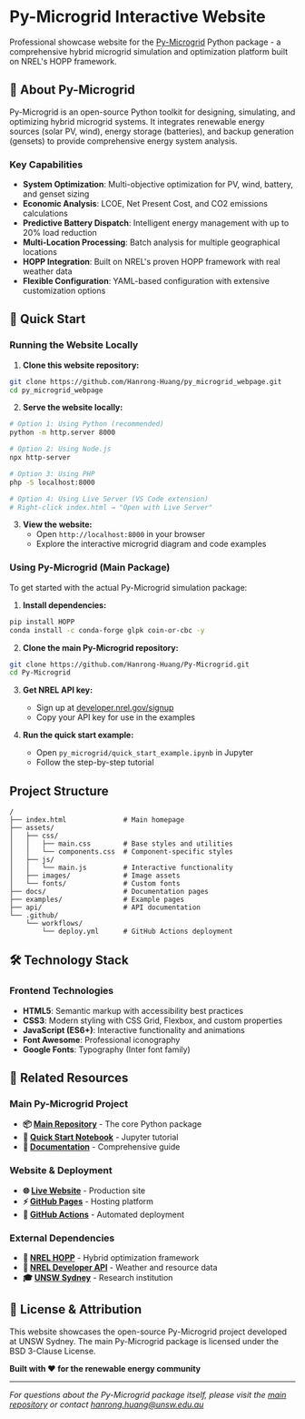 # Py-Microgrid Interactive Website

Professional showcase website for the [Py-Microgrid](https://github.com/Hanrong-Huang/Py-Microgrid) Python package - a comprehensive hybrid microgrid simulation and optimization platform built on NREL's HOPP framework.

## 🌟 About Py-Microgrid

Py-Microgrid is an open-source Python toolkit for designing, simulating, and optimizing hybrid microgrid systems. It integrates renewable energy sources (solar PV, wind), energy storage (batteries), and backup generation (gensets) to provide comprehensive energy system analysis.

### Key Capabilities
- **System Optimization**: Multi-objective optimization for PV, wind, battery, and genset sizing
- **Economic Analysis**: LCOE, Net Present Cost, and CO2 emissions calculations
- **Predictive Battery Dispatch**: Intelligent energy management with up to 20% load reduction
- **Multi-Location Processing**: Batch analysis for multiple geographical locations
- **HOPP Integration**: Built on NREL's proven HOPP framework with real weather data
- **Flexible Configuration**: YAML-based configuration with extensive customization options

## 🚀 Quick Start

### Running the Website Locally

1. **Clone this website repository:**
```bash
git clone https://github.com/Hanrong-Huang/py_microgrid_webpage.git
cd py_microgrid_webpage
```

2. **Serve the website locally:**
```bash
# Option 1: Using Python (recommended)
python -m http.server 8000

# Option 2: Using Node.js
npx http-server

# Option 3: Using PHP
php -S localhost:8000

# Option 4: Using Live Server (VS Code extension)
# Right-click index.html → "Open with Live Server"
```

3. **View the website:**
   - Open `http://localhost:8000` in your browser
   - Explore the interactive microgrid diagram and code examples

### Using Py-Microgrid (Main Package)

To get started with the actual Py-Microgrid simulation package:

1. **Install dependencies:**
```bash
pip install HOPP
conda install -c conda-forge glpk coin-or-cbc -y
```

2. **Clone the main Py-Microgrid repository:**
```bash
git clone https://github.com/Hanrong-Huang/Py-Microgrid.git
cd Py-Microgrid
```

3. **Get NREL API key:**
   - Sign up at [developer.nrel.gov/signup](https://developer.nrel.gov/signup/)
   - Copy your API key for use in the examples

4. **Run the quick start example:**
   - Open `py_microgrid/quick_start_example.ipynb` in Jupyter
   - Follow the step-by-step tutorial

## Project Structure

```
/
├── index.html              # Main homepage
├── assets/
│   ├── css/
│   │   ├── main.css        # Base styles and utilities
│   │   └── components.css  # Component-specific styles
│   ├── js/
│   │   └── main.js         # Interactive functionality
│   ├── images/             # Image assets
│   └── fonts/              # Custom fonts
├── docs/                   # Documentation pages
├── examples/               # Example pages
├── api/                    # API documentation
└── .github/
    └── workflows/
        └── deploy.yml      # GitHub Actions deployment
```

## 🛠 Technology Stack

### Frontend Technologies
- **HTML5**: Semantic markup with accessibility best practices
- **CSS3**: Modern styling with CSS Grid, Flexbox, and custom properties
- **JavaScript (ES6+)**: Interactive functionality and animations
- **Font Awesome**: Professional iconography
- **Google Fonts**: Typography (Inter font family)

## 🔗 Related Resources

### Main Py-Microgrid Project
- **📦 [Main Repository](https://github.com/Hanrong-Huang/Py-Microgrid)** - The core Python package
- **📓 [Quick Start Notebook](https://github.com/Hanrong-Huang/Py-Microgrid/blob/main/py_microgrid/quick_start_example.ipynb)** - Jupyter tutorial
- **📖 [Documentation](https://github.com/Hanrong-Huang/Py-Microgrid/blob/main/README.md)** - Comprehensive guide

### Website & Deployment
- **🌐 [Live Website](https://hanrong-huang.github.io/py_microgrid_webpage)** - Production site
- **⚡ [GitHub Pages](https://pages.github.com/)** - Hosting platform
- **🔄 [GitHub Actions](https://github.com/features/actions)** - Automated deployment

### External Dependencies
- **🏢 [NREL HOPP](https://github.com/NREL/HOPP)** - Hybrid optimization framework
- **🔑 [NREL Developer API](https://developer.nrel.gov/)** - Weather and resource data
- **🎓 [UNSW Sydney](https://www.unsw.edu.au/)** - Research institution

## 📄 License & Attribution

This website showcases the open-source Py-Microgrid project developed at UNSW Sydney. The main Py-Microgrid package is licensed under the BSD 3-Clause License.

**Built with ❤️ for the renewable energy community**

---
*For questions about the Py-Microgrid package itself, please visit the [main repository](https://github.com/Hanrong-Huang/Py-Microgrid) or contact [hanrong.huang@unsw.edu.au](mailto:hanrong.huang@unsw.edu.au)*
